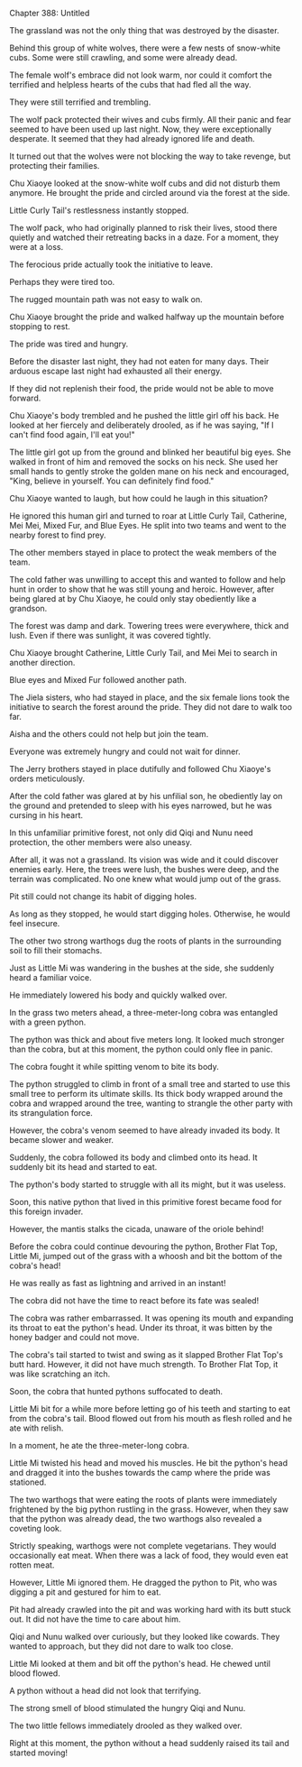 Chapter 388: Untitled

The grassland was not the only thing that was destroyed by the disaster.

Behind this group of white wolves, there were a few nests of snow-white cubs. Some were still crawling, and some were already dead.

The female wolf's embrace did not look warm, nor could it comfort the terrified and helpless hearts of the cubs that had fled all the way.

They were still terrified and trembling.

The wolf pack protected their wives and cubs firmly. All their panic and fear seemed to have been used up last night. Now, they were exceptionally desperate. It seemed that they had already ignored life and death.

It turned out that the wolves were not blocking the way to take revenge, but protecting their families.

Chu Xiaoye looked at the snow-white wolf cubs and did not disturb them anymore. He brought the pride and circled around via the forest at the side.

Little Curly Tail's restlessness instantly stopped.

The wolf pack, who had originally planned to risk their lives, stood there quietly and watched their retreating backs in a daze. For a moment, they were at a loss.

The ferocious pride actually took the initiative to leave.

Perhaps they were tired too.

The rugged mountain path was not easy to walk on.

Chu Xiaoye brought the pride and walked halfway up the mountain before stopping to rest.

The pride was tired and hungry.

Before the disaster last night, they had not eaten for many days. Their arduous escape last night had exhausted all their energy.

If they did not replenish their food, the pride would not be able to move forward.

Chu Xiaoye's body trembled and he pushed the little girl off his back. He looked at her fiercely and deliberately drooled, as if he was saying, "If I can't find food again, I'll eat you\!"

The little girl got up from the ground and blinked her beautiful big eyes. She walked in front of him and removed the socks on his neck. She used her small hands to gently stroke the golden mane on his neck and encouraged, "King, believe in yourself. You can definitely find food."

Chu Xiaoye wanted to laugh, but how could he laugh in this situation?

He ignored this human girl and turned to roar at Little Curly Tail, Catherine, Mei Mei, Mixed Fur, and Blue Eyes. He split into two teams and went to the nearby forest to find prey.

The other members stayed in place to protect the weak members of the team.

The cold father was unwilling to accept this and wanted to follow and help hunt in order to show that he was still young and heroic. However, after being glared at by Chu Xiaoye, he could only stay obediently like a grandson.

The forest was damp and dark. Towering trees were everywhere, thick and lush. Even if there was sunlight, it was covered tightly.

Chu Xiaoye brought Catherine, Little Curly Tail, and Mei Mei to search in another direction.

Blue eyes and Mixed Fur followed another path.

The Jiela sisters, who had stayed in place, and the six female lions took the initiative to search the forest around the pride. They did not dare to walk too far.

Aisha and the others could not help but join the team.

Everyone was extremely hungry and could not wait for dinner.

The Jerry brothers stayed in place dutifully and followed Chu Xiaoye's orders meticulously.

After the cold father was glared at by his unfilial son, he obediently lay on the ground and pretended to sleep with his eyes narrowed, but he was cursing in his heart.

In this unfamiliar primitive forest, not only did Qiqi and Nunu need protection, the other members were also uneasy.

After all, it was not a grassland. Its vision was wide and it could discover enemies early. Here, the trees were lush, the bushes were deep, and the terrain was complicated. No one knew what would jump out of the grass.

Pit still could not change its habit of digging holes.

As long as they stopped, he would start digging holes. Otherwise, he would feel insecure.

The other two strong warthogs dug the roots of plants in the surrounding soil to fill their stomachs.

Just as Little Mi was wandering in the bushes at the side, she suddenly heard a familiar voice.

He immediately lowered his body and quickly walked over.

In the grass two meters ahead, a three-meter-long cobra was entangled with a green python.

The python was thick and about five meters long. It looked much stronger than the cobra, but at this moment, the python could only flee in panic.

The cobra fought it while spitting venom to bite its body.

The python struggled to climb in front of a small tree and started to use this small tree to perform its ultimate skills. Its thick body wrapped around the cobra and wrapped around the tree, wanting to strangle the other party with its strangulation force.

However, the cobra's venom seemed to have already invaded its body. It became slower and weaker.

Suddenly, the cobra followed its body and climbed onto its head. It suddenly bit its head and started to eat.

The python's body started to struggle with all its might, but it was useless.

Soon, this native python that lived in this primitive forest became food for this foreign invader.

However, the mantis stalks the cicada, unaware of the oriole behind\!

Before the cobra could continue devouring the python, Brother Flat Top, Little Mi, jumped out of the grass with a whoosh and bit the bottom of the cobra's head\!

He was really as fast as lightning and arrived in an instant\!

The cobra did not have the time to react before its fate was sealed\!

The cobra was rather embarrassed. It was opening its mouth and expanding its throat to eat the python's head. Under its throat, it was bitten by the honey badger and could not move.

The cobra's tail started to twist and swing as it slapped Brother Flat Top's butt hard. However, it did not have much strength. To Brother Flat Top, it was like scratching an itch.

Soon, the cobra that hunted pythons suffocated to death.

Little Mi bit for a while more before letting go of his teeth and starting to eat from the cobra's tail. Blood flowed out from his mouth as flesh rolled and he ate with relish.

In a moment, he ate the three-meter-long cobra.

Little Mi twisted his head and moved his muscles. He bit the python's head and dragged it into the bushes towards the camp where the pride was stationed.

The two warthogs that were eating the roots of plants were immediately frightened by the big python rustling in the grass. However, when they saw that the python was already dead, the two warthogs also revealed a coveting look.

Strictly speaking, warthogs were not complete vegetarians. They would occasionally eat meat. When there was a lack of food, they would even eat rotten meat.

However, Little Mi ignored them. He dragged the python to Pit, who was digging a pit and gestured for him to eat.

Pit had already crawled into the pit and was working hard with its butt stuck out. It did not have the time to care about him.

Qiqi and Nunu walked over curiously, but they looked like cowards. They wanted to approach, but they did not dare to walk too close.

Little Mi looked at them and bit off the python's head. He chewed until blood flowed.

A python without a head did not look that terrifying.

The strong smell of blood stimulated the hungry Qiqi and Nunu.

The two little fellows immediately drooled as they walked over.

Right at this moment, the python without a head suddenly raised its tail and started moving\!